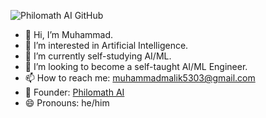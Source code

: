 ![Philomath AI GitHub](https://github.com/user-attachments/assets/1115ed4d-3ba2-467a-9f08-235c3aaeadfe)
- 👋 Hi, I’m Muhammad.
- 👀 I’m interested in Artificial Intelligence.
- 🌱 I’m currently self-studying AI/ML.
- 🤖 I’m looking to become a self-taught AI/ML Engineer.
- 📫 How to reach me: muhammadmalik5303@gmail.com
- 🏢 Founder: [Philomath AI](https://www.linkedin.com/company/philomath-ai/)
- 😄 Pronouns: he/him

<!---
CosmicEmm/CosmicEmm is a ✨ special ✨ repository because its `README.md` (this file) appears on your GitHub profile.
You can click the Preview link to take a look at your changes.
--->
